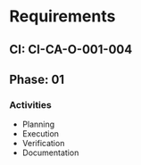 # Requirements

## CI: CI-CA-O-001-004
## Phase: 01

### Activities
- Planning
- Execution
- Verification
- Documentation

